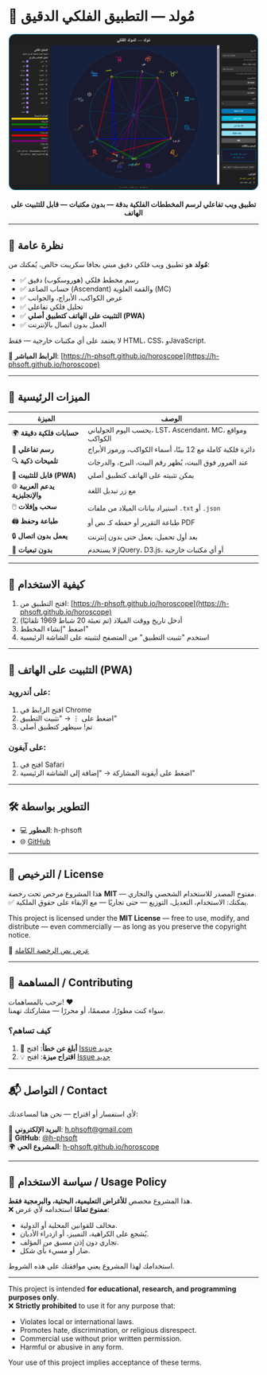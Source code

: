 # 🌌 مُولد — التطبيق الفلكي الدقيق

<div align="center">
  <img src="screenshot.png" alt="مخطط فلكي" width="500" style="border-radius: 12px; border: 1px solid #0077b6;">
  <br><br>
  <strong>تطبيق ويب تفاعلي لرسم المخططات الفلكية بدقة — بدون مكتبات — قابل للتثبيت على الهاتف</strong>
</div>

---

## 📖 نظرة عامة

**مُولد** هو تطبيق ويب فلكي دقيق مبني بجافا سكريبت خالص، يُمكنك من:

- ✅ رسم مخطط فلكي (هوروسكوب) دقيق
- ✅ حساب الصاعد (Ascendant) والقمة العلوية (MC)
- ✅ عرض الكواكب، الأبراج، والجوانب
- ✅ تحليل فلكي تفاعلي
- ✅ **التثبيت على الهاتف كتطبيق أصلي (PWA)**
- ✅ العمل بدون اتصال بالإنترنت

لا يعتمد على أي مكتبات خارجية — فقط HTML، CSS، وJavaScript.

🔗 **الرابط المباشر**: [https://h-phsoft.github.io/horoscope](https://h-phsoft.github.io/horoscope)

---

## 🎯 الميزات الرئيسية

| الميزة | الوصف |
|-------|-------|
| 🌍 **حسابات فلكية دقيقة** | يحسب اليوم الجولياني، LST، Ascendant، MC، ومواقع الكواكب |
| 🎨 **رسم تفاعلي** | دائرة فلكية كاملة مع 12 بيتًا، أسماء الكواكب، ورموز الأبراج |
| 🔍 **تلميحات ذكية** | عند المرور فوق البيت، يُظهر رقم البيت، البرج، والدرجات |
| 📱 **قابل للتثبيت (PWA)** | يمكن تثبيته على الهاتف كتطبيق أصلي |
| 🌐 **يدعم العربية والإنجليزية** | مع زر تبديل اللغة |
| 🖱️ **سحب وإفلات** | استيراد بيانات الميلاد من ملفات `.txt` أو `.json` |
| 🖨️ **طباعة وحفظ** | طباعة التقرير أو حفظه كـ نص أو PDF |
| 🔒 **يعمل بدون اتصال** | بعد أول تحميل، يعمل حتى بدون إنترنت |
| 🧩 **بدون تبعيات** | لا يستخدم jQuery، D3.js، أو أي مكتبات خارجية |

---

## 🚀 كيفية الاستخدام

1. افتح التطبيق من: [https://h-phsoft.github.io/horoscope](https://h-phsoft.github.io/horoscope)
2. أدخل تاريخ ووقت الميلاد (تم تعبئة 20 شباط 1969 تلقائيًا)
3. اضغط "إنشاء المخطط"
4. استخدم "تثبيت التطبيق" من المتصفح لتثبيته على الشاشة الرئيسية

---

## 📲 التثبيت على الهاتف (PWA)

### على أندرويد:
1. افتح الرابط في Chrome
2. اضغط على ⋮ → "تثبيت التطبيق"
3. تم! سيظهر كتطبيق أصلي

### على آيفون:
1. افتح في Safari
2. اضغط على أيقونة المشاركة → "إضافة إلى الشاشة الرئيسية"

---

## 🛠️ التطوير بواسطة
- 💻 **المطور**: h-phsoft
- 🌐 [GitHub](https://github.com/h-phsoft)



---

## 📜 الترخيص / License

هذا المشروع مرخص تحت رخصة **MIT** — مفتوح المصدر للاستخدام الشخصي والتجاري.  
✅ يمكنك: الاستخدام، التعديل، التوزيع — حتى تجاريًا — مع الإبقاء على حقوق الملكية.

This project is licensed under the **MIT License** — free to use, modify, and distribute — even commercially — as long as you preserve the copyright notice.

📄 [عرض نص الرخصة الكاملة](LICENSE)

---

## 🤝 المساهمة / Contributing

نرحب بالمساهمات! ❤️  
سواء كنت مطورًا، مصممًا، أو محررًا — مشاركتك تهمنا.

### كيف تساهم؟

1. 🐛 **أبلغ عن خطأ**: افتح [Issue جديد](https://github.com/h-phsoft/horoscope/issues/new?template=bug_report.md)  
2. 💡 **اقتراح ميزة**: افتح [Issue جديد](https://github.com/h-phsoft/horoscope/issues/new?template=feature_request.md)  


---

## 📬 التواصل / Contact

لأي استفسار أو اقتراح — نحن هنا لمساعدتك:

📧 **البريد الإلكتروني**: [h.phsoft@gmail.com](mailto:h.phsoft@gmail.com)  
🐙 **GitHub**: [@h-phsoft](https://github.com/h-phsoft)  
🌍 **المشروع الحي**: [h-phsoft.github.io/horoscope](https://h-phsoft.github.io/horoscope/)

---

## 📜 سياسة الاستخدام / Usage Policy

هذا المشروع مخصص **للأغراض التعليمية، البحثية، والبرمجية فقط**.  
❌ **ممنوع تمامًا** استخدامه لأي غرض:

- مخالف للقوانين المحلية أو الدولية.
- يُشجع على الكراهية، التمييز، أو ازدراء الأديان.
- تجاري دون إذن مسبق من المؤلف.
- ضار أو مسيء بأي شكل.

استخدامك لهذا المشروع يعني موافقتك على هذه الشروط.

---

This project is intended **for educational, research, and programming purposes only**.  
❌ **Strictly prohibited** to use it for any purpose that:

- Violates local or international laws.
- Promotes hate, discrimination, or religious disrespect.
- Commercial use without prior written permission.
- Harmful or abusive in any form.

Your use of this project implies acceptance of these terms.
